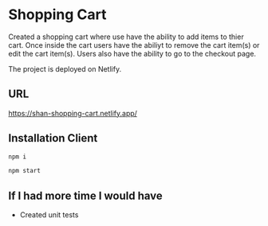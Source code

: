 # Shopping Cart 

Created a shopping cart where use have the ability to add items to thier cart. Once inside the cart users have the abiliyt to remove the cart item(s) or edit the cart item(s). Users also have the ability to go to the checkout page.

The project is deployed on Netlify.

## URL

https://shan-shopping-cart.netlify.app/


## Installation Client 

```bash
npm i 
```

```bash
npm start
```

## If I had more time I would have
- Created unit tests
